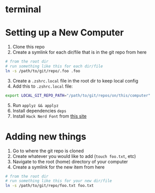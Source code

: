 # terminal

# Setting up a New Computer

1. Clone this repo
2. Create a symlink for each dir/file that is in the git repo from here

```sh
# from the root dir
# run something like this for each dir/file
ln -s /path/to/git/repo/.foo .foo
```

3. Create a `.zshrc.local` file in the root dir to keep local config
4. Add this to `.zshrc.local` file:

```sh
export LOCAL_GIT_REPO_PATH="/path/to/git/repos/on/this/computer"
```

5. Run `applyz && applyz`
6. Install dependencies `deps`
7. Install `Hack Nerd Font` from [this site](https://www.nerdfonts.com/font-downloads)

# Adding new things

1. Go to where the git repo is cloned
2. Create whatever you would like to add (`touch foo.txt`, etc)
3. Navigate to the root (home) directory of your computer
4. Create a symlink for the new item from here

```sh
# from the root dir
# run something like this for your new dir/file
ln -s /path/to/git/repo/foo.txt foo.txt
```
